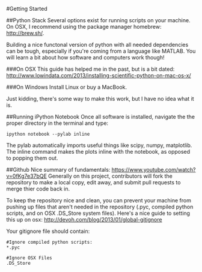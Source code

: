 #Getting Started

##Python Stack
Several options exist for running scripts on your machine. On OSX, I recommend using the package manager homebrew: http://brew.sh/. 

Building a nice functonal version of python with all needed dependencies can be tough, especially if you're coming from a language like MATLAB. You will learn a bit about how software and computers work though!

###On OSX
This guide has helped me in the past, but is a bit dated:
http://www.lowindata.com/2013/installing-scientific-python-on-mac-os-x/

###On Windows
Install Linux or buy a MacBook. 

Just kidding, there's some way to make this work, but I have no idea what it is.

##Running iPython Notebook
Once all software is installed, navigate the the proper directory in the terminal and type:

<code>ipython notebook --pylab inline</code>

The pylab automatically imports useful things like scipy, numpy, matplotlib. The inline command makes the plots inline with the notebook, as opposed to popping them out. 

##Github
Nice summary of fundamentals: https://www.youtube.com/watch?v=0fKg7e37bQE Generally on this project, contributors will fork the repository to make a local copy, edit away, and submit pull requests to merge thier code back in. 

To keep the repository nice and clean, you can prevent your machine from pushing up files that aren't needed in the repository (.pyc, compiled python scripts, and on OSX .DS_Store system files). Here's a nice guide to setting this up on osx: http://devoh.com/blog/2013/01/global-gitignore

Your gitignore file should contain: 
```
#Ignore compiled python scripts:
*.pyc

#Ignore OSX Files
.DS_Store
```


